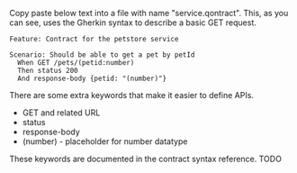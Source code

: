 Copy paste below text into a file with name "service.qontract". This, as you can see, uses the Gherkin syntax to describe a basic GET request. 

    Feature: Contract for the petstore service

    Scenario: Should be able to get a pet by petId
      When GET /pets/(petid:number)
      Then status 200
      And response-body {petid: "(number)"}

There are some extra keywords that make it easier to define APIs.
* GET and related URL
* status
* response-body
* (number) - placeholder for number datatype

These keywords are documented in the contract syntax reference. TODO
